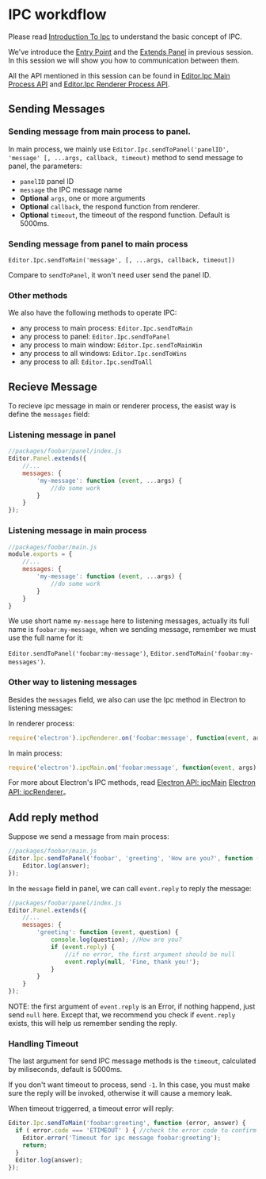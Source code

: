 # IPC workdflow

Please read [Introduction To Ipc](introduction-to-ipc.md) to understand the basic concept of IPC.

We've introduce the [Entry Point](entry-point.md) and the [Extends Panel](extends-panel.md) in previous session. In this session we will show you how to communication between them.

All the API mentioned in this session can be found in [Editor.Ipc Main Process API](api/editor-framework/main/ipc.md) and [Editor.Ipc Renderer Process API](api/editor-framework/renderer/ipc.md).

## Sending Messages

### Sending message from main process to panel.

In main process, we mainly use `Editor.Ipc.sendToPanel('panelID', 'message' [, ...args, callback, timeout)` method to send message to panel, the parameters:

- `panelID` panel ID
- `message` the IPC message name
- **Optional** `args`, one or more arguments
- **Optional** `callback`, the respond function from renderer.
- **Optional** `timeout`, the timeout of the respond function. Default is 5000ms.

### Sending message from panel to main process

`Editor.Ipc.sendToMain('message', [, ...args, callback, timeout])`

Compare to `sendToPanel`, it won't need user send the panel ID.

### Other methods

We also have the following methods to operate IPC:

- any process to main process: `Editor.Ipc.sendToMain`
- any process to panel: `Editor.Ipc.sendToPanel`
- any process to main window: `Editor.Ipc.sendToMainWin`
- any process to all windows: `Editor.Ipc.sendToWins`
- any process to all: `Editor.Ipc.sendToAll`

## Recieve Message

To recieve ipc message in main or renderer process, the easist way is define the `messages` field:

### Listening message in panel

```js
//packages/foobar/panel/index.js
Editor.Panel.extends({
    //...
    messages: {
        'my-message': function (event, ...args) {
            //do some work
        }
    }
});
```

### Listening message in main process

```js
//packages/foobar/main.js
module.exports = {
    //...
    messages: {
        'my-message': function (event, ...args) {
            //do some work
        }
    }
}
```

We use short name `my-message` here to listening messages, actually its full name is `foobar:my-message`, when we sending message, remember we must use the full name for it:

`Editor.sendToPanel('foobar:my-message')`, `Editor.sendToMain('foobar:my-messages')`.

### Other way to listening messages

Besides the `messages` field, we also can use the Ipc method in Electron to listening messages:

In renderer process:

```js
require('electron').ipcRenderer.on('foobar:message', function(event, args) {});
```

In main process:

```js
require('electron').ipcMain.on('foobar:message', function(event, args) {});
```

For more about Electron's IPC methods, read [Electron API: ipcMain](http://electron.atom.io/docs/api/ipc-main/) [Electron API: ipcRenderer](http://electron.atom.io/docs/api/ipc-renderer/)。

## Add reply method

Suppose we send a message from main process:

```js
//packages/foobar/main.js
Editor.Ipc.sendToPanel('foobar', 'greeting', 'How are you?', function (error, answer) {
    Editor.log(answer);
});
```

In the `message` field in panel, we can call `event.reply` to reply the message:

```js
//packages/foobar/panel/index.js
Editor.Panel.extends({
    //...
    messages: {
        'greeting': function (event, question) {
            console.log(question); //How are you?
            if (event.reply) {
                //if no error, the first argument should be null
                event.reply(null, 'Fine, thank you!');
            }
        }
    }
});
```

NOTE: the first argument of `event.reply` is an Error, if nothing happend, just send `null` here. Except that, we recommend you check if `event.reply` exists, this will help us remember sending the reply.

### Handling Timeout

The last argument for send IPC message methods is the `timeout`, calculated by miliseconds, default is 5000ms.

If you don't want timeout to process, send `-1`. In this case, you must make sure the reply will be invoked, otherwise it will cause a memory leak.

When timeout triggerred, a timeout error will reply:

```js
Editor.Ipc.sendToMain('foobar:greeting', function (error, answer) {
  if ( error.code === 'ETIMEOUT' ) { //check the error code to confirm a timeout
    Editor.error('Timeout for ipc message foobar:greeting');
    return;
  }
  Editor.log(answer);
});
```
